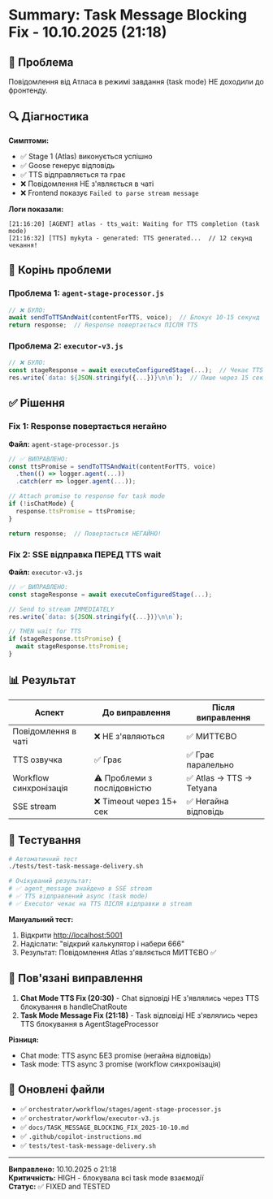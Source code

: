 # Summary: Task Message Blocking Fix - 10.10.2025 (21:18)

## 🎯 Проблема

Повідомлення від Атласа в режимі завдання (task mode) НЕ доходили до фронтенду.

## 🔍 Діагностика

**Симптоми:**

- ✅ Stage 1 (Atlas) виконується успішно
- ✅ Goose генерує відповідь
- ✅ TTS відправляється та грає
- ❌ Повідомлення НЕ з'являється в чаті
- ❌ Frontend показує `Failed to parse stream message`

**Логи показали:**

```text
[21:16:20] [AGENT] atlas - tts_wait: Waiting for TTS completion (task mode)
[21:16:32] [TTS] mykyta - generated: TTS generated...  // 12 секунд чекання!
```

## 🐛 Корінь проблеми

### Проблема 1: `agent-stage-processor.js`
```javascript
// ❌ БУЛО:
await sendToTTSAndWait(contentForTTS, voice);  // Блокує 10-15 секунд
return response;  // Response повертається ПІСЛЯ TTS
```

### Проблема 2: `executor-v3.js`
```javascript
// ❌ БУЛО:
const stageResponse = await executeConfiguredStage(...);  // Чекає TTS всередині
res.write(`data: ${JSON.stringify({...})}\n\n`);  // Пише через 15 сек → timeout
```

## ✅ Рішення

### Fix 1: Response повертається негайно
**Файл:** `agent-stage-processor.js`

```javascript
// ✅ ВИПРАВЛЕНО:
const ttsPromise = sendToTTSAndWait(contentForTTS, voice)
  .then(() => logger.agent(...))
  .catch(err => logger.agent(...));

// Attach promise to response for task mode
if (!isChatMode) {
  response.ttsPromise = ttsPromise;
}

return response;  // Повертається НЕГАЙНО!
```

### Fix 2: SSE відправка ПЕРЕД TTS wait
**Файл:** `executor-v3.js`

```javascript
// ✅ ВИПРАВЛЕНО:
const stageResponse = await executeConfiguredStage(...);

// Send to stream IMMEDIATELY
res.write(`data: ${JSON.stringify({...})}\n\n`);

// THEN wait for TTS
if (stageResponse.ttsPromise) {
  await stageResponse.ttsPromise;
}
```

## 📊 Результат

| Аспект                 | До виправлення             | Після виправлення       |
| ---------------------- | -------------------------- | ----------------------- |
| Повідомлення в чаті    | ❌ НЕ з'являються           | ✅ МИТТЄВО               |
| TTS озвучка            | ✅ Грає                     | ✅ Грає паралельно       |
| Workflow синхронізація | ⚠️ Проблеми з послідовністю | ✅ Atlas → TTS → Tetyana |
| SSE stream             | ❌ Timeout через 15+ сек    | ✅ Негайна відповідь     |

## 🧪 Тестування

```bash
# Автоматичний тест
./tests/test-task-message-delivery.sh

# Очікуваний результат:
# ✅ agent_message знайдено в SSE stream
# ✅ TTS відправлений async (task mode)
# ✅ Executor чекає на TTS ПІСЛЯ відправки в stream
```

**Мануальний тест:**

1. Відкрити <http://localhost:5001>
2. Надіслати: "відкрий калькулятор і набери 666"
3. Результат: Повідомлення Atlas з'являється МИТТЄВО ✅

## 🔗 Пов'язані виправлення

1. **Chat Mode TTS Fix (20:30)** - Chat відповіді НЕ з'являлись через TTS блокування в handleChatRoute
2. **Task Mode Message Fix (21:18)** - Task відповіді НЕ з'являлись через TTS блокування в AgentStageProcessor

**Різниця:**
- Chat mode: TTS async БЕЗ promise (негайна відповідь)
- Task mode: TTS async З promise (workflow синхронізація)

## 📝 Оновлені файли

- ✅ `orchestrator/workflow/stages/agent-stage-processor.js`
- ✅ `orchestrator/workflow/executor-v3.js`
- ✅ `docs/TASK_MESSAGE_BLOCKING_FIX_2025-10-10.md`
- ✅ `.github/copilot-instructions.md`
- ✅ `tests/test-task-message-delivery.sh`

---

**Виправлено:** 10.10.2025 о 21:18  
**Критичність:** HIGH - блокувала всі task mode взаємодії  
**Статус:** ✅ FIXED and TESTED
